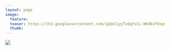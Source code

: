 ```yaml
---
layout: page
image:
  feature:
  teaser: https://lh3.googleusercontent.com/1pQxCiyyTxQqfxCL-WKd6iFVxpCrQoo3IGnXtzvCirA=w245-h163-no
  thumb:
---
```


![](https://lh3.googleusercontent.com/A4uw2QBBzmji0nkNkO8DVjrTwQwlZfi3fIQaNLiIipE=w800)

